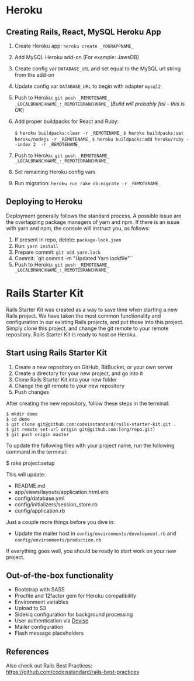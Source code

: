 # Heroku

## Creating Rails, React, MySQL Heroku App

1. Create Heroku app: `heroku create _YOURAPPNAME_`
2. Add MySQL Heroku add-on (For example: JawsDB)
3. Create config var `DATABASE_URL` and set equal to the MySQL url string from the add-on
4. Update config var `DATABASE_URL` to begin with adapter `mysql2`
5. Push to Heroku: `git push _REMOTENAME_ _LOCALBRANCHNAME_:_REMOTEBRANCHNAME_` (*Build will probably fail - this is OK*)
6. Add proper buildpacks for React and Ruby:

    `$ heroku buildpacks:clear -r _REMOTENAME_`
    `$ heroku buildpacks:set heroku/nodejs -r _REMOTENAME_`
    `$ heroku buildpacks:add heroku/ruby --index 2  -r _REMOTENAME_`

7. Push to Heroku: `git push _REMOTENAME_ _LOCALBRANCHNAME_:_REMOTEBRANCHNAME_`
8. Set remaining Heroku config vars
9. Run migration: `heroku run rake db:migrate -r _REMOTENAME_`


## Deploying to Heroku

Deployment generally follows the standard process.  A possible issue are the overlapping package managers of yarn and npm.  If there is an issue with yarn and npm, the console will instruct you, as follows:

1. If present in repo, delete: `package-lock.json`
2. Run: `yarn install`
3. Prepare commit: `git add yarn.lock`
4. Commit: `git commit -m "Updated Yarn lockfile"``
5. Push to Heroku: `git push _REMOTENAME_ _LOCALBRANCHNAME_:_REMOTEBRANCHNAME_`     


# Rails Starter Kit

Rails Starter Kit was created as a way to save time when starting a new Rails project. We have taken the most common functionality and configuration in our existing Rails projects, and put those into this project. Simply clone this project, and change the git remote to your remote repository. Rails Starter Kit is ready to host on Heroku.

## Start using Rails Starter Kit

1. Create a new repository on GitHub, BitBucket, or your own server
2. Create a directory for your new project, and go into it
3. Clone Rails Starter Kit into your new folder
4. Change the git remote to your new repository
5. Push changes

After creating the new repository, follow these steps in the terminal:

	$ mkdir demo
	$ cd demo
	$ git clone git@github.com:codeisstandard/rails-starter-kit.git .
	$ git remote set-url origin git@github.com:[org/repo.git]
	$ git push origin master


To update the following files with your project name, run the following command in the terminal:

  $ rake project:setup

  This will update:

  - README.md
  - app/views/layouts/application.html.erb
  - config/database.yml
  - config/initializers/session_store.rb
  - config/application.rb

Just a couple more things before you dive in:


- Update the mailer host in `config/environments/development.rb` and `config/environments/production.rb`

If everything goes well, you should be ready to start work on your new project.

## Out-of-the-box functionality

- Bootstrap with SASS
- Procfile and 12factor gem for Heroku compatibility
- Environment variables
- Upload to S3
- Sidekiq configuration for background processing
- User authentication via [Devise](https://github.com/plataformatec/devise)
- Mailer configuration
- Flash message placeholders

## References

Also check out Rails Best Practices: https://github.com/codeisstandard/rails-best-practices
